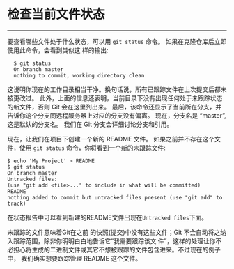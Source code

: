 # 检查当前文件状态
---- 
要查看哪些文件处于什么状态，可以用 `git status` 命令。 如果在克隆仓库后立即使用此命令，会看到类似这 样的输出: 

	  $ git status
	  On branch master
	  nothing to commit, working directory clean


这说明你现在的工作目录相当干净。换句话说，所有已跟踪文件在上次提交后都未被更改过。 此外，上面的信息还表明，当前目录下没有出现任何处于未跟踪状态的新文件，否则 Git 会在这里列出来。 最后，该命令还显示了当前所在分支，并告诉你这个分支同远程服务器上对应的分支没有偏离。 现在，分支名是 “master”,这是默认的分支名。 我们在 Git 分支会详细讨论分支和引用。
 
现在，让我们在项目下创建一个新的 README 文件。 如果之前并不存在这个文件，使用 `git status` 命令，你将看到一个新的未跟踪文件: 

	$ echo 'My Project' > README
	$ git status
	On branch master
	Untracked files:
	(use "git add <file>..." to include in what will be committed)
	README
	nothing added to commit but untracked files present (use "git add" to track)

在状态报告中可以看到新建的README文件出现在`Untracked files`下面。

未跟踪的文件意味着Git在之前 的快照(提交)中没有这些文件；Git 不会自动将之纳入跟踪范围，除非你明明白白地告诉它“我需要跟踪该文 件”，这样的处理让你不必担心将生成的二进制文件或其它不想被跟踪的文件包含进来。不过现在的例子中， 我们确实想要跟踪管理 README 这个文件。 


